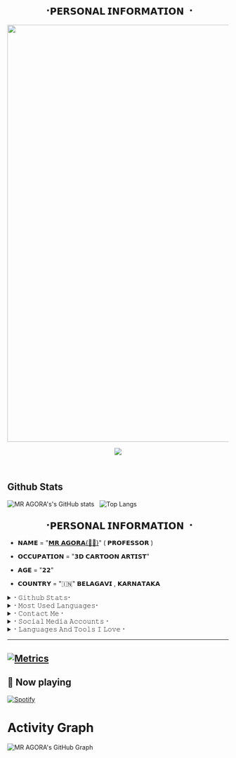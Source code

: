 
<h2 align="center"><b> ⠐𝗣𝗘𝗥𝗦𝗢𝗡𝗔𝗟 𝗜𝗡𝗙𝗢𝗥𝗠𝗔𝗧𝗜𝗢𝗡 ⠐ </b></h2>

<p align='Middle'><a href='https://t.me/Mr_Agora'><img src='https://te.legra.ph/file/b8d01bd983366de89980f.jpg' width='950"'></a></p>

<p align="center">
  <img src="https://readme-typing-svg.herokuapp.com?color=F77247&width=420&lines=𝗔+𝗣𝗔𝗦𝗦𝗜𝗢𝗡𝗔𝗧𝗘+𝗞𝗔𝗡𝗡𝗔𝗗𝗜𝗚𝗔+𝗗𝗘𝗩𝗘𝗟𝗢𝗣𝗘𝗥+%E2%9C%8C%EF%B8%8F;𝗞𝗢𝗜%2C+𝗔𝗡𝗗𝗥𝗔%2C+𝗞𝗢𝗗𝗟𝗜%E2%9D%A4%EF%B8%8F">
</p> 
<br>

## Github Stats
![MR AGORA's's GitHub stats](https://github-readme-stats.vercel.app/api?username=MR-AGORA&show_icons=true&theme=synthwave) &nbsp;
![Top Langs](https://github-readme-stats.vercel.app/api/top-langs/?username=MR-AGORA&layout=compact&show_icons=true&theme=synthwave)

<h2 align="center"><b> ⠐𝗣𝗘𝗥𝗦𝗢𝗡𝗔𝗟 𝗜𝗡𝗙𝗢𝗥𝗠𝗔𝗧𝗜𝗢𝗡 ⠐ </b></h2>

- 𝗡𝗔𝗠𝗘 = "[𝗠𝗥 𝗔𝗚𝗢𝗥𝗔{👨‍🏫}](https:/.t.me/mr_AGORA)" ( 𝗣𝗥𝗢𝗙𝗘𝗦𝗦𝗢𝗥 )

- 𝗢𝗖𝗖𝗨𝗣𝗔𝗧𝗜𝗢𝗡 = "𝟯𝗗 𝗖𝗔𝗥𝗧𝗢𝗢𝗡 𝗔𝗥𝗧𝗜𝗦𝗧"

- 𝗔𝗚𝗘 = "𝟮𝟮"

- 𝗖𝗢𝗨𝗡𝗧𝗥𝗬 = "🇮🇳" 𝗕𝗘𝗟𝗔𝗚𝗔𝗩𝗜 , 𝗞𝗔𝗥𝗡𝗔𝗧𝗔𝗞𝗔

<details>
<summary>⠂𝙶𝚒𝚝𝚑𝚞𝚋 𝚂𝚝𝚊𝚝𝚜⠂</summary>
<h2 align="center"><b>⠂𝗚𝗜𝗧𝗛𝗨𝗕 𝗦𝗧𝗔𝗧𝗦⠐
<br>
<br>
  
----
![GitHub followers](https://img.shields.io/github/followers/MR-AGORA?label=Follow&style=social)
![](https://visitor-badge.glitch.me/badge?page_id=MR-AGORA.MR-AGORA)
[![Profile views](https://komarev.com/ghpvc/?username=MR-AGORA&label=Profile%20views)](https://github.com/MR-AGORA)
![Github Trophy](https://github-profile-trophy.vercel.app/?username=MR-AGORA)
  
<a href="https://github-readme-stats.vercel.app/api?username=MR-AGORA&layout=compact&show_icons=true&theme=chartreuse-dark&cache_seconds=1800">
    <img width="60%" align="center" alt="𝙼𝚢 𝙶𝚒𝚝𝚑𝚞𝚋 𝚂𝚝𝚊𝚝𝚜" src="https://github-readme-stats.vercel.app/api?username=MR-AGORA&show_icons=true&include_all_commits=true&theme=chartreuse-dark&cache_seconds=86400" />

</a>
</b></h2>  
</details>

<details>
<summary>⠂𝙼𝚘𝚜𝚝 𝚄𝚜𝚎𝚍 𝙻𝚊𝚗𝚐𝚞𝚊𝚐𝚎𝚜⠂</summary>
<h2 align="center"><b>⠂𝙼𝚘𝚜𝚝 𝚄𝚜𝚎𝚍 𝙻𝚊𝚗𝚐𝚞𝚊𝚐𝚎𝚜⠐
<br>
<br>
<a href="https://github-readme-stats.vercel.app/api/top-langs/?username=MR-AGORA&layout=compact&theme=midnight-purple&hide=Css">
    <img width="60%" align="center" alt="Most Used Languages" src="https://github-readme-stats.vercel.app/api/top-langs/?uscenter"MR-AGORA&layout=compact&theme=midnight-purple&hide=Css" />
</a>
</b></h2>  
</details>

<details>
<summary>⠂𝙲𝚘𝚗𝚝𝚊𝚌𝚝 𝙼𝚎⠐</summary>
<h2 align="center"><b>⠂𝙲𝚘𝚗𝚝𝚊𝚌𝚝 𝙼𝚎⠐
  <br>
  <br>
  
  
[![Gmail](https://img.shields.io/badge/Gmail.com-0072c6?style=for-the-badge&logo=Microsoft-Outlook&logoColor=Green)](shrashaan@gmail.com)</b></h2>
</details>



<details>
<summary>⠂𝚂𝚘𝚌𝚒𝚊𝚕 𝙼𝚎𝚍𝚒𝚊 𝙰𝚌𝚌𝚘𝚞𝚗𝚝𝚜⠐</summary>
<h2 align="center"><b> ⠂𝚂𝚘𝚌𝚒𝚊𝚕 𝙼𝚎𝚍𝚒𝚊 𝙰𝚌𝚌𝚘𝚞𝚗𝚝𝚜⠐
  <br>
  <br>

[![Instagram](https://img.shields.io/badge/-Instagram-E1306C?style=for-the-badge&logo=instagram&logoColor=white)](https://www.instagram.com/Mr_AgoraMahrshi) [![telegram](https://img.shields.io/badge/Telegram-0088cc?style=for-the-badge&logo=telegram&logocolor=white)](https://t.me/Mr_Agora) [![twitter](https://img.shields.io/badge/Twitter-1DA1F2?style=for-the-badge&logo=twitter&logoColor=white)](https://twitter.com/mr_agoramahrshi) [![facebook](https://img.shields.io/badge/Facebook-4267B2?style=for-the-badge&logo=Facebook&logoColor=white)](https://facebook.com/mr_agoraswamy)  [![Replit](https://img.shields.io/badge/Repl.it-%230D101E?style=for-the-badge&logo=repl.it&logoColor=white)](https://repl.it/@MR-AGORA)</b></h2> 
</details>
<details>
<summary>⠂𝙻𝚊𝚗𝚐𝚞𝚊𝚐𝚎𝚜 𝙰𝚗𝚍 𝚃𝚘𝚘𝚕𝚜 𝙸 𝙻𝚘𝚟𝚎⠐</summary>
<h2 align="center"><b>⠂𝙻𝚊𝚗𝚐𝚞𝚊𝚐𝚎𝚜 𝙰𝚗𝚍 𝚃𝚘𝚘𝚕𝚜 𝙸 𝙻𝚘𝚟𝚎⠐
  <br>
  <br>
  <img alt="Java" src="https://img.shields.io/badge/java-%23ED8B00.svg?&style=for-the-badge&logo=java&logoColor=white"/>
  <img alt="Python" src="https://img.shields.io/badge/python-%2314354C.svg?&style=for-the-badge&logo=python&logoColor=white"/>
  <img alt="PHP" src="https://img.shields.io/badge/php-%23777BB4.svg?&style=for-the-badge&logo=php&logoColor=white"/>
  <img alt="Adobe" src="https://img.shields.io/badge/adobe-%23FF0000.svg?&style=for-the-badge&logo=adobe&logoColor=white"/>
  <img alt="Visual Studio" src="https://img.shields.io/badge/VisualStudio-5C2D91.svg?&style=for-the-badge&logo=visual-studio&logoColor=white"/>
  <img alt="GitHub" src="https://img.shields.io/badge/github-%23121011.svg?&style=for-the-badge&logo=github&logoColor=white"/>
  <img alt="Git" src="https://img.shields.io/badge/git-%23F05033.svg?&style=for-the-badge&logo=git&logoColor=white"/>
  <img alt="AWS" src="https://img.shields.io/badge/AWS-%23FF9900.svg?&style=for-the-badge&logo=amazon-aws&logoColor=white"/>
  <img alt="Azure" src="https://img.shields.io/badge/azure-%230072C6.svg?&style=for-the-badge&logo=azure-devops&logoColor=white"/>
  <img alt="Heroku" src="https://img.shields.io/badge/heroku-%23430098.svg?&style=for-the-badge&logo=heroku&logoColor=white"/>
  <img alt="MySQL" src="https://img.shields.io/badge/mysql-%2300f.svg?&style=for-the-badge&logo=mysql&logoColor=white"/>
  <img alt="Visual Studio Code" src="https://img.shields.io/badge/VisualStudioCode-0078d7.svg?&style=for-the-badge&logo=visual-studio-code&logoColor=white"/>	
  <img alt="Postgres" src ="https://img.shields.io/badge/postgres-%23316192.svg?&style=for-the-badge&logo=postgresql&logoColor=white"/>
  <img alt="MongoDB" src ="https://img.shields.io/badge/MongoDB-%234ea94b.svg?&style=for-the-badge&logo=mongodb&logoColor=white"/>
  <img alt="SQLite" src ="https://img.shields.io/badge/sqlite-%2307405e.svg?&style=for-the-badge&logo=sqlite&logoColor=white"/>
  <img alt="Oracle" src ="https://img.shields.io/badge/oracle-%23F00000.svg?&style=for-the-badge&logo=oracle&logoColor=white" />
  <img alt="Redis" src="https://img.shields.io/badge/redis-%23DD0031.svg?&style=for-the-badge&logo=redis&logoColor=white"/>
  <img alt="Ubuntu" src="https://img.shields.io/badge/Ubuntu-E95420?style=for-the-badge&logo=ubuntu&logoColor=white" />
  <img alt="Debian" src="https://img.shields.io/badge/Debian-D70A53?style=for-the-badge&logo=debian&logoColor=white" />  	
  <img alt="Windows 10" src="https://img.shields.io/badge/Windows-0078D6?style=for-the-badge&logo=windows&logoColor=white" />
  <img alt="Android" src="https://img.shields.io/badge/Android-3DDC84?style=for-the-badge&logo=android&logoColor=white" />
</b></h2>
</details>

----
[![Metrics](https://metrics.lecoq.io/MR-AGORA?template=classic&base.header=0&base.metadata=0&isocalendar=1&languages=1&people=1&isocalendar.duration=half-year&languages.limit=8&languages.sections=most-used&languages.colors=github&languages.threshold=0%25&languages.indepth=false&languages.recent.load=300&languages.recent.days=14&people.limit=24&people.size=28&people.types=followers%2C%20following&people.identicons=false&people.shuffle=false&config.timezone=Asia%2FCalcutta)](https://t.me/mr_agora)
----

## 🎵 Now playing

[![Spotify](https://spotify-readme-3s61yj059-xditya.vercel.app/api/spotify)](https://open.spotify.com/user/on84l0syf9y9m2m84unz4h8uq)


# Activity Graph


![MR AGORA's GitHub Graph](https://activity-graph.herokuapp.com/graph?username=MR-AGORA&custom_title=My%20Graph&bg_color=241731&line=f20f80&color=f52f91&point=fdf5ea&hide_border=true&area=false&area_color=fdf5ea)
